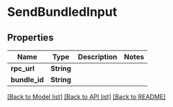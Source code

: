 # SendBundledInput

## Properties

Name | Type | Description | Notes
------------ | ------------- | ------------- | -------------
**rpc_url** | **String** |  | 
**bundle_id** | **String** |  | 

[[Back to Model list]](../README.md#documentation-for-models) [[Back to API list]](../README.md#documentation-for-api-endpoints) [[Back to README]](../README.md)


